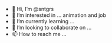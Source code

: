 - 👋 Hi, I’m @sntgrs
- 👀 I’m interested in ... animation and job
- 🌱 I’m currently learning ...
- 💞️ I’m looking to collaborate on ...
- 📫 How to reach me ...

<!---
sntgrs/sntgrs is a ✨ special ✨ repository because its `README.md` (this file) appears on your GitHub profile.
You can click the Preview link to take a look at your changes.
--->
